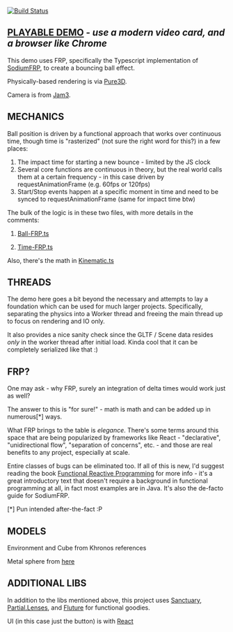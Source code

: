 [![Build Status](https://travis-ci.org/dakom/ball-bounce-frp.svg?branch=master)](https://travis-ci.org/dakom/ball-bounce-frp)

## [PLAYABLE DEMO](https://ball-bounce-frp.netlify.com/) - _use a modern video card, and a browser like Chrome_

This demo uses FRP, specifically the Typescript implementation of [SodiumFRP](https://github.com/SodiumFRP/sodium-typescript), to create a bouncing ball effect. 

Physically-based rendering is via [Pure3D](https://github.com/dakom/pure3d). 

Camera is from [Jam3](https://github.com/Jam3/orbit-controls).


## MECHANICS

Ball position is driven by a functional approach that works over continuous time, though time is "rasterized" (not sure the right word for this?) in a few places:

1. The impact time for starting a new bounce - limited by the JS clock 
2. Several core functions are continuous in theory, but the real world calls them at a certain frequency - in this case driven by requestAnimationFrame (e.g. 60fps or 120fps)
3. Start/Stop events happen at a specific moment in time and need to be synced to requestAnimationFrame (same for impact time btw)


The bulk of the logic is in these two files, with more details in the comments: 

1. [Ball-FRP.ts](src/app/worker/frp/Ball-FRP.ts)

2. [Time-FRP.ts](src/app/worker/frp/Time-FRP.ts)

Also, there's the math in [Kinematic.ts](src/app/utils/math/Kinematic.ts)

## THREADS

The demo here goes a bit beyond the necessary and attempts to lay a foundation which can be used for much larger projects. Specifically, separating the physics into a Worker thread and freeing the main thread up to focus on rendering and IO only. 

It also provides a nice sanity check since the GLTF / Scene data resides _only_ in the worker thread after initial load. Kinda cool that it can be completely serialized like that :)

## FRP?

One may ask - why FRP, surely an integration of delta times would work just as well?

The answer to this is "for sure!" - math is math and can be added up in numerous[*] ways. 

What FRP brings to the table is _elegance_. There's some terms around this space that are being popularized by frameworks like React - "declarative", "unidirectional flow", "separation of concerns", etc. - and those are real benefits to any project, especially at scale. 

Entire classes of bugs can be eliminated too. If all of this is new, I'd suggest reading the book [Functional Reactive Programming](https://www.manning.com/books/functional-reactive-programming) for more info - it's a great introductory text that doesn't require a background in functional programming at all, in fact most examples are in Java. It's also the de-facto guide for SodiumFRP.

[*] Pun intended after-the-fact :P

## MODELS

Environment and Cube from Khronos references

Metal sphere from [here](https://sketchfab.com/models/f7340c6b9dad4b88b84e097bcd53bcd8)

## ADDITIONAL LIBS


In addition to the libs mentioned above, this project uses [Sanctuary](https://sanctuary.js.org/), [Partial.Lenses](https://github.com/calmm-js/partial.lenses), and [Fluture](https://github.com/fluture-js/Fluture) for functional goodies.

UI (in this case just the button) is with [React](https://reactjs.org/)
